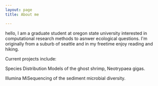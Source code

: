 ```yaml
---
layout: page
title: About me

---
```


hello, I am a graduate student at oregon state university interested in computational research methods to asnwer ecological questions. I'm originally from a suburb of seattle and in my freetime enjoy reading and hiking. 

Current projects include:

Species Distribution Models of the ghost shrimp, Neotrypaea gigas.

Illumina MiSequencing of the sediment microbial diversity. 

